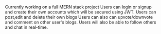 Currently working on a full MERN stack project
Users can login or signup and create their own accounts which will be secured using JWT.
Users can post,edit and delete their own blogs
Users can also can upvote/downvote and comment on other user's blogs.
Users will also be able to follow others and chat in real-time. 
